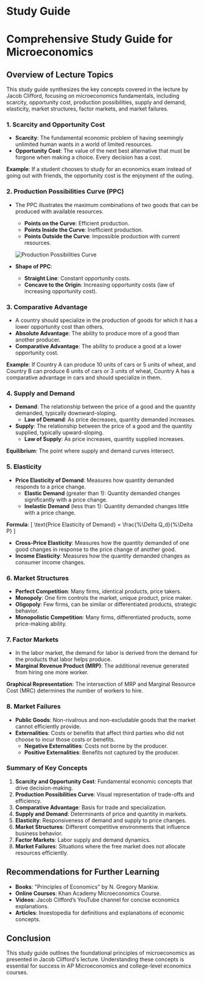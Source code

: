 # Study Guide

# Comprehensive Study Guide for Microeconomics

## Overview of Lecture Topics

This study guide synthesizes the key concepts covered in the lecture by Jacob Clifford, focusing on microeconomics fundamentals, including scarcity, opportunity cost, production possibilities, supply and demand, elasticity, market structures, factor markets, and market failures.

### 1. Scarcity and Opportunity Cost
- **Scarcity**: The fundamental economic problem of having seemingly unlimited human wants in a world of limited resources.
- **Opportunity Cost**: The value of the next best alternative that must be forgone when making a choice. Every decision has a cost.

**Example**: If a student chooses to study for an economics exam instead of going out with friends, the opportunity cost is the enjoyment of the outing.

### 2. Production Possibilities Curve (PPC)
- The PPC illustrates the maximum combinations of two goods that can be produced with available resources.
  - **Points on the Curve**: Efficient production.
  - **Points Inside the Curve**: Inefficient production.
  - **Points Outside the Curve**: Impossible production with current resources.

  ![Production Possibilities Curve](https://www.economicshelp.org/wp-content/uploads/2010/01/ppc.png)

- **Shape of PPC**: 
  - **Straight Line**: Constant opportunity costs.
  - **Concave to the Origin**: Increasing opportunity costs (law of increasing opportunity cost).

### 3. Comparative Advantage
- A country should specialize in the production of goods for which it has a lower opportunity cost than others.
- **Absolute Advantage**: The ability to produce more of a good than another producer.
- **Comparative Advantage**: The ability to produce a good at a lower opportunity cost.

**Example**: If Country A can produce 10 units of cars or 5 units of wheat, and Country B can produce 6 units of cars or 3 units of wheat, Country A has a comparative advantage in cars and should specialize in them.

### 4. Supply and Demand
- **Demand**: The relationship between the price of a good and the quantity demanded, typically downward-sloping.
  - **Law of Demand**: As price decreases, quantity demanded increases.
- **Supply**: The relationship between the price of a good and the quantity supplied, typically upward-sloping.
  - **Law of Supply**: As price increases, quantity supplied increases.

**Equilibrium**: The point where supply and demand curves intersect.

### 5. Elasticity
- **Price Elasticity of Demand**: Measures how quantity demanded responds to a price change.
  - **Elastic Demand** (greater than 1): Quantity demanded changes significantly with a price change.
  - **Inelastic Demand** (less than 1): Quantity demanded changes little with a price change.

**Formula**: 
\[ \text{Price Elasticity of Demand} = \frac{\%\Delta Q_d}{\%\Delta P} \]

- **Cross-Price Elasticity**: Measures how the quantity demanded of one good changes in response to the price change of another good.
- **Income Elasticity**: Measures how the quantity demanded changes as consumer income changes.

### 6. Market Structures
- **Perfect Competition**: Many firms, identical products, price takers.
- **Monopoly**: One firm controls the market, unique product, price maker.
- **Oligopoly**: Few firms, can be similar or differentiated products, strategic behavior.
- **Monopolistic Competition**: Many firms, differentiated products, some price-making ability.

### 7. Factor Markets
- In the labor market, the demand for labor is derived from the demand for the products that labor helps produce.
- **Marginal Revenue Product (MRP)**: The additional revenue generated from hiring one more worker.

**Graphical Representation**: The intersection of MRP and Marginal Resource Cost (MRC) determines the number of workers to hire.

### 8. Market Failures
- **Public Goods**: Non-rivalrous and non-excludable goods that the market cannot efficiently provide.
- **Externalities**: Costs or benefits that affect third parties who did not choose to incur those costs or benefits.
  - **Negative Externalities**: Costs not borne by the producer.
  - **Positive Externalities**: Benefits not captured by the producer.

### Summary of Key Concepts
1. **Scarcity and Opportunity Cost**: Fundamental economic concepts that drive decision-making.
2. **Production Possibilities Curve**: Visual representation of trade-offs and efficiency.
3. **Comparative Advantage**: Basis for trade and specialization.
4. **Supply and Demand**: Determinants of price and quantity in markets.
5. **Elasticity**: Responsiveness of demand and supply to price changes.
6. **Market Structures**: Different competitive environments that influence business behavior.
7. **Factor Markets**: Labor supply and demand dynamics.
8. **Market Failures**: Situations where the free market does not allocate resources efficiently.

## Recommendations for Further Learning
- **Books**: "Principles of Economics" by N. Gregory Mankiw.
- **Online Courses**: Khan Academy Microeconomics Course.
- **Videos**: Jacob Clifford’s YouTube channel for concise economics explanations.
- **Articles**: Investopedia for definitions and explanations of economic concepts.

## Conclusion
This study guide outlines the foundational principles of microeconomics as presented in Jacob Clifford's lecture. Understanding these concepts is essential for success in AP Microeconomics and college-level economics courses.
